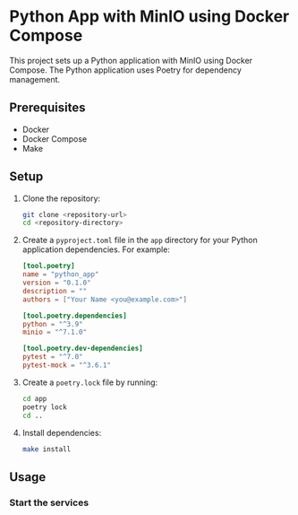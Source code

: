 # Python App with MinIO using Docker Compose

This project sets up a Python application with MinIO using Docker Compose. The Python application uses Poetry for dependency management.

## Prerequisites

- Docker
- Docker Compose
- Make

## Setup

1. Clone the repository:

    ```sh
    git clone <repository-url>
    cd <repository-directory>
    ```

2. Create a `pyproject.toml` file in the `app` directory for your Python application dependencies. For example:

    ```toml
    [tool.poetry]
    name = "python_app"
    version = "0.1.0"
    description = ""
    authors = ["Your Name <you@example.com>"]

    [tool.poetry.dependencies]
    python = "^3.9"
    minio = "^7.1.0"

    [tool.poetry.dev-dependencies]
    pytest = "^7.0"
    pytest-mock = "^3.6.1"
    ```

3. Create a `poetry.lock` file by running:

    ```sh
    cd app
    poetry lock
    cd ..
    ```

4. Install dependencies:

    ```sh
    make install
    ```

## Usage

### Start the services
